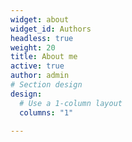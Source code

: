 ```yaml
---
widget: about
widget_id: Authors
headless: true
weight: 20
title: About me
active: true
author: admin
# Section design
design:
  # Use a 1-column layout
  columns: "1"

---
```

